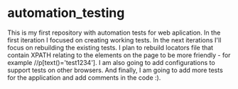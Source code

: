 # automation_testing
This is my first repository with automation tests for web aplication. In the first iteration I focused on creating working tests. In the next iterations I'll focus on rebuilding the existing tests.
I plan to rebuild locators file that contain XPATH relating to the elements on the page to be more friendly - for example //p[text()='test1234'].
I am also going to add configurations to support tests on other browsers.
And finally, I am going to add more tests for the application and add comments in the code :).
